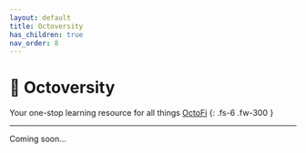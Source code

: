 ```yaml
---
layout: default
title: Octoversity
has_children: true
nav_order: 8
---
```


# 🐙 Octoversity

Your one-stop learning resource for all things [OctoFi](https://octo.fi)
{: .fs-6 .fw-300 }

---

Coming soon...
